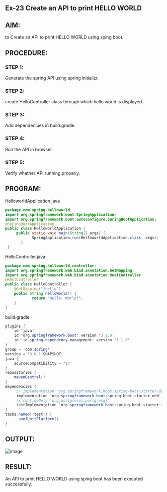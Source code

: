 ## Ex-23 Create an API to print HELLO WORLD
## AIM:
to Create an API to print HELLO WORLD using sping boot.
## PROCEDURE:
### STEP 1:
Generate the spring API using spring initializr.
### STEP 2:
create HelloController class through which hello world is displayed.
### STEP 3:
Add dependencies in build.gradle.
### STEP 4:
Run the API in browser.
### STEP 5:
Verify whether API running properly.
## PROGRAM:
HelloworldApplication.java
```java
package com.spring.helloworld;
import org.springframework.boot.SpringApplication;
import org.springframework.boot.autoconfigure.SpringBootApplication;
@SpringBootApplication
public class HelloworldApplication {
     public static void main(String[] args) {
            SpringApplication.run(HelloworldApplication.class, args);
       }
 }
 ```
HelloController.java
```java
package com.spring.helloworld.controller;
import org.springframework.web.bind.annotation.GetMapping;
import org.springframework.web.bind.annotation.RestController;
@RestController
public class HelloController {
    @GetMapping("/hello")
    public String helloWorld() {
            return "Hello, World!";
    }
}
```
build.gradle
```java
plugins {
    id 'java'
    id 'org.springframework.boot' version '3.1.0'
    id 'io.spring.dependency-management' version '1.1.0'
}
group = 'com.spring'
version = '0.0.1-SNAPSHOT'
java {
    sourceCompatibility = '17'
}
repositories {
    mavenCentral()
}
dependencies {
     // implementation 'org.springframework.boot:spring-boot-starter-data-jpa'
     implementation 'org.springframework.boot:spring-boot-starter-web'
     // runtimeOnly 'org.postgresql:postgresql'
     testImplementation 'org.springframework.boot:spring-boot-starter-test'
}
tasks.named('test') {
      useJUnitPlatform()
}
```
## OUTPUT:
![image](https://github.com/SarankumarJ/Create-an-API-to-print-HELLO-WORLD/assets/94778101/12e2a706-5ee3-4576-a82e-bdc76eeb4f84)

## RESULT:
An API to print HELLO WORLD using sping boot has been executed successfully.
